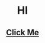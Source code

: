 <h1 align="center">HI</h1>
<h2 align="center"><a href="https://hasanovdoc.github.io/Multiplicity/">Click Me</a></h2>
